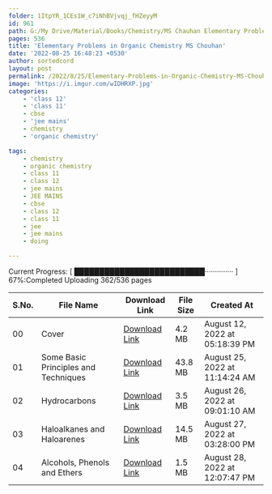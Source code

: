 ```yaml
---
folder: 1ItpYR_1CEs1W_c7iNhBVjvqj_fHZeyyM
id: 961
path: G:/My Drive/Material/Books/Chemistry/MS Chauhan Elementary Problems
pages: 536
title: 'Elementary Problems in Organic Chemistry MS Chouhan'
date: '2022-08-25 16:48:23 +0530'
author: sortedcord
layout: post
permalink: /2022/8/25/Elementary-Problems-in-Organic-Chemistry-MS-Chouhan/
image: 'https://i.imgur.com/wIDHRXP.jpg'
categories:
    - 'class 12'
    - 'class 11'
    - cbse
    - 'jee mains'
    - chemistry
    - 'organic chemistry'

tags:
    - chemistry
    - organic chemistry
    - class 11
    - class 12
    - jee mains
    - JEE MAINS
    - cbse
    - class 12
    - class 11
    - jee
    - jee mains
    - doing

---
```


<!-- PROGRESS START -->
Current Progress: [ ██████████████████████████·············· ] 67%:Completed Uploading 362/536 pages
<!-- PROGRESS END -->

<!-- TABLE START -->
| S.No. | File Name                            | Download Link                              | File Size | Created At                     |
|-------|--------------------------------------|--------------------------------------------|-----------|--------------------------------|
| 00    | Cover                                | [Download Link](https://shorturl.at/CDKL1) | 4.2 MB    | August 12, 2022 at 05:18:39 PM |
| 01    | Some Basic Principles and Techniques | [Download Link](https://shorturl.at/opwDH) | 43.8 MB   | August 25, 2022 at 11:14:24 AM |
| 02    | Hydrocarbons                         | [Download Link](https://shorturl.at/bGJP7) | 3.5 MB    | August 26, 2022 at 09:01:10 AM |
| 03    | Haloalkanes and Haloarenes           | [Download Link](https://shorturl.at/gIR05) | 14.5 MB   | August 27, 2022 at 03:28:00 PM |
| 04    | Alcohols, Phenols and Ethers         | [Download Link](https://shorturl.at/ozARS) | 1.5 MB    | August 28, 2022 at 12:07:47 PM |
<!-- TABLE END -->
